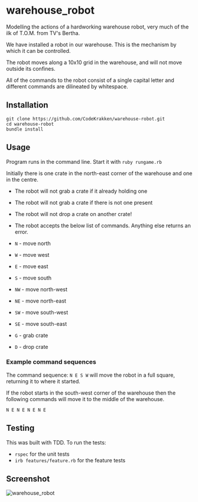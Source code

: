 # warehouse_robot

Modelling the actions of a hardworking warehouse robot, very much of the ilk of T.O.M. from TV's Bertha.

We have installed a robot in our warehouse. This is the mechanism by which it can be controlled.

The robot moves along a 10x10 grid in the warehouse, and will not move outside its confines.

All of the commands to the robot consist of a single capital letter and different commands are dilineated by whitespace.

## Installation

```
git clone https://github.com/CodeKrakken/warehouse-robot.git
cd warehouse-robot
bundle install
```

## Usage

Program runs in the command line. Start it with `ruby rungame.rb`

Initially there is one crate in the north-east corner of the warehouse and one in the centre.

* The robot will not grab a crate if it already holding one
* The robot will not grab a crate if there is not one present
* The robot will not drop a crate on another crate!
* The robot accepts the below list of commands. Anything else returns an error.

* `N`  - move north
* `W`  - move west
* `E`  - move east
* `S`  - move south
* `NW` - move north-west
* `NE` - move north-east
* `SW` - move south-west
* `SE` - move south-east
* `G`  - grab crate
* `D`  - drop crate

### Example command sequences

The command sequence: `N E S W` will move the robot in a full square, returning it to where it started.

If the robot starts in the south-west corner of the warehouse then the following commands will move it to the middle of the warehouse.

`N E N E N E N E`

## Testing

This was built with TDD. To run the tests:

* `rspec` for the unit tests
* `irb features/feature.rb` for the feature tests

## Screenshot

![warehouse_robot](https://user-images.githubusercontent.com/52076323/104477361-e9377000-55b8-11eb-8726-64282a37cbdf.png)
